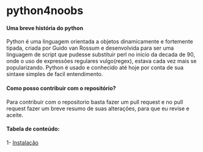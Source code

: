 # python4noobs

<h4>Uma breve história do python</h4>
Python é uma linguagem orientada a objetos dinamicamente e fortemente tipada, criada por Guido van Rossum e desenvolvida para ser uma linguagem de script que pudesse substituir perl no inicio da decada de 90, onde o uso de expressões regulares vulgo(regex), estava cada vez mais se popularizando. Python é usado e conhecido até hoje por conta de sua sintaxe simples de facil entendimento.

<h4>Como posso contribuir com o repositório?</h4>
Para contribuir com o repositorio basta fazer um pull request e no pull request fazer um breve resumo de suas alterações, para que eu revise e aceite.

<h4>Tabela de conteúdo:</h4>
1- <a href="">Instalação</a>
